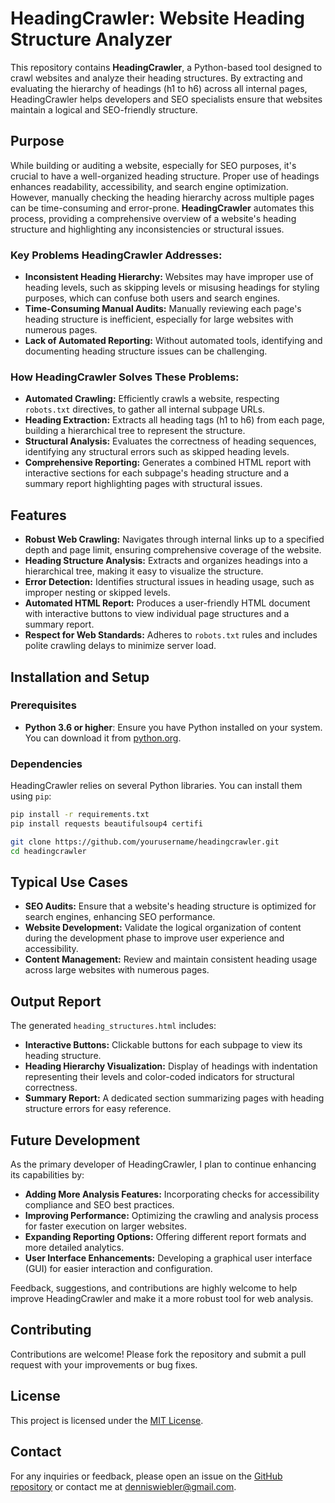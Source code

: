 # HeadingCrawler: Website Heading Structure Analyzer

This repository contains **HeadingCrawler**, a Python-based tool designed to crawl websites and analyze their heading structures. By extracting and evaluating the hierarchy of headings (h1 to h6) across all internal pages, HeadingCrawler helps developers and SEO specialists ensure that websites maintain a logical and SEO-friendly structure.

## Purpose

While building or auditing a website, especially for SEO purposes, it's crucial to have a well-organized heading structure. Proper use of headings enhances readability, accessibility, and search engine optimization. However, manually checking the heading hierarchy across multiple pages can be time-consuming and error-prone. **HeadingCrawler** automates this process, providing a comprehensive overview of a website's heading structure and highlighting any inconsistencies or structural issues.

### Key Problems HeadingCrawler Addresses:

- **Inconsistent Heading Hierarchy:** Websites may have improper use of heading levels, such as skipping levels or misusing headings for styling purposes, which can confuse both users and search engines.
- **Time-Consuming Manual Audits:** Manually reviewing each page's heading structure is inefficient, especially for large websites with numerous pages.
- **Lack of Automated Reporting:** Without automated tools, identifying and documenting heading structure issues can be challenging.

### How HeadingCrawler Solves These Problems:

- **Automated Crawling:** Efficiently crawls a website, respecting `robots.txt` directives, to gather all internal subpage URLs.
- **Heading Extraction:** Extracts all heading tags (h1 to h6) from each page, building a hierarchical tree to represent the structure.
- **Structural Analysis:** Evaluates the correctness of heading sequences, identifying any structural errors such as skipped heading levels.
- **Comprehensive Reporting:** Generates a combined HTML report with interactive sections for each subpage's heading structure and a summary report highlighting pages with structural issues.

## Features

- **Robust Web Crawling:** Navigates through internal links up to a specified depth and page limit, ensuring comprehensive coverage of the website.
- **Heading Structure Analysis:** Extracts and organizes headings into a hierarchical tree, making it easy to visualize the structure.
- **Error Detection:** Identifies structural issues in heading usage, such as improper nesting or skipped levels.
- **Automated HTML Report:** Produces a user-friendly HTML document with interactive buttons to view individual page structures and a summary report.
- **Respect for Web Standards:** Adheres to `robots.txt` rules and includes polite crawling delays to minimize server load.

## Installation and Setup

### Prerequisites

- **Python 3.6 or higher**: Ensure you have Python installed on your system. You can download it from [python.org](https://www.python.org/downloads/).

### Dependencies

HeadingCrawler relies on several Python libraries. You can install them using `pip`:

```bash
pip install -r requirements.txt
pip install requests beautifulsoup4 certifi 

git clone https://github.com/yourusername/headingcrawler.git
cd headingcrawler
```

## Typical Use Cases

- **SEO Audits:** Ensure that a website's heading structure is optimized for search engines, enhancing SEO performance.
- **Website Development:** Validate the logical organization of content during the development phase to improve user experience and accessibility.
- **Content Management:** Review and maintain consistent heading usage across large websites with numerous pages.

## Output Report

The generated `heading_structures.html` includes:

- **Interactive Buttons:** Clickable buttons for each subpage to view its heading structure.
- **Heading Hierarchy Visualization:** Display of headings with indentation representing their levels and color-coded indicators for structural correctness.
- **Summary Report:** A dedicated section summarizing pages with heading structure errors for easy reference.

## Future Development

As the primary developer of HeadingCrawler, I plan to continue enhancing its capabilities by:

- **Adding More Analysis Features:** Incorporating checks for accessibility compliance and SEO best practices.
- **Improving Performance:** Optimizing the crawling and analysis process for faster execution on larger websites.
- **Expanding Reporting Options:** Offering different report formats and more detailed analytics.
- **User Interface Enhancements:** Developing a graphical user interface (GUI) for easier interaction and configuration.

Feedback, suggestions, and contributions are highly welcome to help improve HeadingCrawler and make it a more robust tool for web analysis.

## Contributing

Contributions are welcome! Please fork the repository and submit a pull request with your improvements or bug fixes.

## License

This project is licensed under the [MIT License](LICENSE).

## Contact

For any inquiries or feedback, please open an issue on the [GitHub repository](https://github.com/DeanBeanBEER-WARE/tag_crawler?tab=readme-ov-file) or contact me at [denniswiebler@gmail.com](mailto:denniswiebler@gmail.com).
